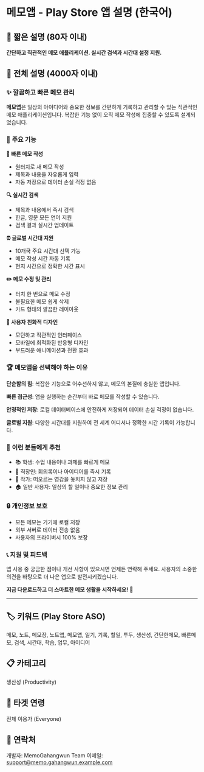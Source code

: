 # 메모앱 - Play Store 앱 설명 (한국어)

## 🎯 짧은 설명 (80자 이내)
**간단하고 직관적인 메모 애플리케이션. 실시간 검색과 시간대 설정 지원.**

## 📱 전체 설명 (4000자 이내)

### ✨ **깔끔하고 빠른 메모 관리**

**메모앱**은 일상의 아이디어와 중요한 정보를 간편하게 기록하고 관리할 수 있는 직관적인 메모 애플리케이션입니다. 복잡한 기능 없이 오직 메모 작성에 집중할 수 있도록 설계되었습니다.

### 🚀 **주요 기능**

**📝 빠른 메모 작성**
- 원터치로 새 메모 작성
- 제목과 내용을 자유롭게 입력
- 자동 저장으로 데이터 손실 걱정 없음

**🔍 실시간 검색**
- 제목과 내용에서 즉시 검색
- 한글, 영문 모든 언어 지원
- 검색 결과 실시간 업데이트

**⏰ 글로벌 시간대 지원**
- 10개국 주요 시간대 선택 가능
- 메모 작성 시간 자동 기록
- 현지 시간으로 정확한 시간 표시

**✏️ 메모 수정 및 관리**
- 터치 한 번으로 메모 수정
- 불필요한 메모 쉽게 삭제
- 카드 형태의 깔끔한 레이아웃

**🎨 사용자 친화적 디자인**
- 모던하고 직관적인 인터페이스
- 모바일에 최적화된 반응형 디자인
- 부드러운 애니메이션과 전환 효과

### 🏆 **메모앱을 선택해야 하는 이유**

**단순함의 힘**: 복잡한 기능으로 어수선하지 않고, 메모의 본질에 충실한 앱입니다.

**빠른 접근성**: 앱을 실행하는 순간부터 바로 메모를 작성할 수 있습니다.

**안정적인 저장**: 로컬 데이터베이스에 안전하게 저장되어 데이터 손실 걱정이 없습니다.

**글로벌 지원**: 다양한 시간대를 지원하여 전 세계 어디서나 정확한 시간 기록이 가능합니다.

### 🎯 **이런 분들에게 추천**

- 📚 학생: 수업 내용이나 과제를 빠르게 메모
- 👔 직장인: 회의록이나 아이디어를 즉시 기록
- 📝 작가: 떠오르는 영감을 놓치지 않고 저장
- 🏠 일반 사용자: 일상의 할 일이나 중요한 정보 관리

### 🔒 **개인정보 보호**
- 모든 메모는 기기에 로컬 저장
- 외부 서버로 데이터 전송 없음
- 사용자의 프라이버시 100% 보장

### 📞 **지원 및 피드백**
앱 사용 중 궁금한 점이나 개선 사항이 있으시면 언제든 연락해 주세요. 사용자의 소중한 의견을 바탕으로 더 나은 앱으로 발전시키겠습니다.

**지금 다운로드하고 더 스마트한 메모 생활을 시작하세요!** 🚀

---

## 🏷️ **키워드 (Play Store ASO)**
메모, 노트, 메모장, 노트앱, 메모앱, 일기, 기록, 할일, 투두, 생산성, 간단한메모, 빠른메모, 검색, 시간대, 학습, 업무, 아이디어

## 📋 **카테고리**
생산성 (Productivity)

## 🎯 **타겟 연령**
전체 이용가 (Everyone)

## 📧 **연락처**
개발자: MemoGahangwun Team
이메일: support@memo.gahangwun.example.com

